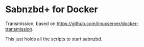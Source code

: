 # Sabnzbd+ for Docker

Transmission, based on <https://github.com/linuxserver/docker-transmission>.

This just holds all the scripts to start sabnzbd.